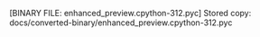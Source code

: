 [BINARY FILE: enhanced_preview.cpython-312.pyc]
Stored copy: docs/converted-binary/enhanced_preview.cpython-312.pyc
